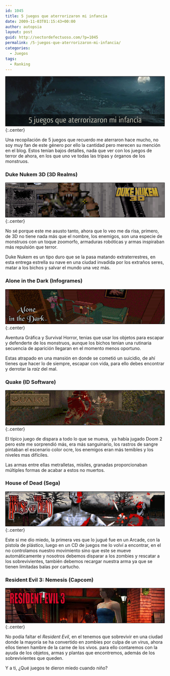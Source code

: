 ```yaml
---
id: 1045
title: 5 juegos que aterrorizaron mi infancia
date: 2009-11-03T01:15:43+00:00
author: autopsia
layout: post
guid: http://sectordefectuoso.com/?p=1045
permalink: /5-juegos-que-aterrorizaron-mi-infancia/
categories:
  - Juegos
tags:
  - Ranking
---
```

![5 juegos que aterrorizaron mi infancia](/assets/images/2009/11/5juegos.jpg){:.center}

Una recopilación de 5 juegos que recuerdo me aterraron hace mucho, no soy muy fan de este género por ello la cantidad pero merecen su mención en el blog. Estos tenían bajos detalles, nada que ver con los juegos de terror de ahora, en los que uno ve todas las tripas y órganos de los monstruos.

<!--more-->

### Duke Nukem 3D (3D Realms)

![Duke Nukem 3D](/assets/images/2009/11/nukem.png){:.center}

No sé porque este me asusto tanto, ahora que lo veo me da risa, primero, de 3D no tiene nada más que el nombre, los enemigos, son una especie de monstruos con un toque zoomorfo, armaduras robóticas y armas inspiraban más repulsión que terror.

Duke Nukem es un tipo duro que se la pasa matando extraterrestres, en esta entrega estrella su nave en una ciudad invadida por los extraños seres, matar a los bichos y salvar el mundo una vez más.

### Alone in the Dark (Infogrames)

![Alone in The Dark](/assets/images/2009/11/alone.png){:.center}

Aventura Gráfica y Survival Horror, tenias que usar los objetos para escapar y defenderte de los monstruos, aunque los bichos tenían una rutinaria secuencia de aparición llegaran en el momento menos oportuno.

Estas atrapado en una mansión en donde se cometió un suicidio, de ahí tienes que hacer lo de siempre, escapar con vida, para ello debes encontrar y derrotar la _raíz_ del mal.

### Quake (ID Software)

![Quake](/assets/images/2009/11/quake.png){:.center}

El típico juego de dispara a todo lo que se mueva,  ya había jugado Doom 2 pero este me sorprendió más, era más sanguinario, los rastros de sangre pintaban el escenario color ocre, los enemigos eran más temibles y los niveles mas difíciles.

Las armas entre ellas metralletas, misiles, granadas proporcionaban múltiples formas de acabar a estos no muertos.

### House of Dead (Sega)

![House of the Dead](/assets/images/2009/11/housedead.png){:.center}

Este si me dio miedo, la primera ves que lo jugué fue en un Arcade, con la pistola de plástico, luego en un CD de juegos me lo volví a encontrar, en el no controlamos nuestro movimiento sino que este se mueve automáticamente y nosotros debemos disparar a los zombies y rescatar a los sobrevivientes, también debemos recargar nuestra arma ya que se tienen limitadas balas por cartucho.

### Resident Evil 3: Nemesis (Capcom)

![Resident Evil 3](/assets/images/2009/11/resident.jpg){:.center}

No podía faltar el _Resident Evil_, en el tenemos que sobrevivir en una ciudad donde la mayoría se ha convertido en zombies por culpa de un virus, ahora ellos tienen hambre de la carne de los vivos. para ello contaremos con la ayuda de los objetos, armas y plantas que encontremos, además de los sobrevivientes que queden.

Y a ti, ¿Qué juegos te dieron miedo cuando niño?
